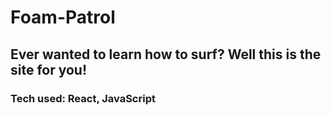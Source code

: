 # Foam-Patrol 

## Ever wanted to learn how to surf? Well this is the site for you!

### Tech used: React, JavaScript